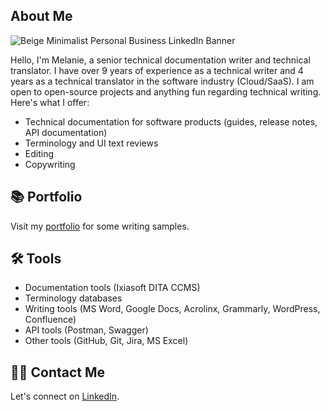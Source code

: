 ## About Me
![Beige Minimalist Personal Business LinkedIn Banner](https://github.com/user-attachments/assets/095f86d5-8b10-4234-97fc-203cf66444b8)


Hello, I'm Melanie, a senior technical documentation writer and technical translator. 
I have over 9 years of experience as a technical writer and 4 years as a technical translator in the software industry (Cloud/SaaS).
I am open to open-source projects and anything fun regarding technical writing. Here's what I offer:

- Technical documentation for software products (guides, release notes, API documentation)
- Terminology and UI text reviews
- Editing
- Copywriting

## 📚 Portfolio
Visit my [portfolio](https://github.com/melaniesagasser/Portfolio/blob/main/README.md) for some writing samples.

## 🛠️ Tools
 - Documentation tools (Ixiasoft DITA CCMS)
 - Terminology databases
 - Writing tools (MS Word, Google Docs, Acrolinx, Grammarly, WordPress, Confluence)
 - API tools (Postman, Swagger)
 - Other tools (GitHub, Git, Jira, MS Excel)

## 👋🏻 Contact Me
Let's connect on [LinkedIn](https://www.linkedin.com/in/melaniesagasser/).

<!-- List of Resources on GitHub for writing:
- Emoji Cheat Sheet at https://www.webfx.com/tools/emoji-cheat-sheet/
- GitHub Templates for technical docs at https://docs.github.com/en/contributing/writing-for-github-docs/templates#conceptual-article-template -->

